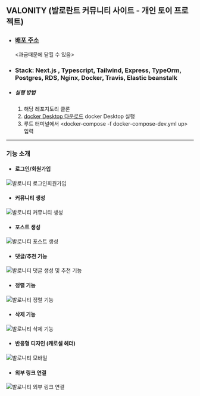 ## VALONITY (발로란트 커뮤니티 사이트 - 개인 토이 프로젝트)

- ### [배포 주소](http://valonity-app-env.eba-x2zifydm.ap-northeast-1.elasticbeanstalk.com/)
    <과금때문에 닫힐 수 있음>
- ### Stack: Next.js , Typescript, Tailwind, Express, TypeOrm, Postgres, RDS, Nginx, Docker, Travis, Elastic beanstalk 
- ##### 실행 방법
  1. 해당 레포지토리 클론
  2. [docker Desktop 다운로드](https://www.docker.com/products/docker-desktop/) docker Desktop 실행
  3. 루트 터미널에서 <docker-compose -f docker-compose-dev.yml up> 입력
  
 ---
 ### 기능 소개
 
  - #### 로그인/회원가입
  ![발로니티 로그인회원가입](https://github.com/ssw6750/VALONITY/assets/73629761/d615c3d2-74c9-4bf6-a1ea-643a51fefde3)
 
  - #### 커뮤니티 생성
  ![발로니티 커뮤니티 생성](https://github.com/ssw6750/VALONITY/assets/73629761/4bff487a-41fd-4bda-ae30-90af8cc55c7a)
 
  - #### 포스트 생성
  ![발로니티 포스트 생성](https://github.com/ssw6750/VALONITY/assets/73629761/4d09a229-740a-4cbc-b7a9-c915aa570513)

  - #### 댓글/추천 기능
  ![발로니티 댓글 생성 및 추천 기능](https://github.com/ssw6750/VALONITY/assets/73629761/448afcaf-726e-456f-bfa0-01dfaa7fea0f)

  - #### 정렬 기능
  ![발로니티 정렬 기능](https://github.com/ssw6750/VALONITY/assets/73629761/d53a6517-44a9-475f-a718-3375fe94dce7)

  - #### 삭제 기능
  ![발로니티 삭제 기능](https://github.com/ssw6750/VALONITY/assets/73629761/cf1dab4e-7da9-4de9-9a9f-17c0a8f2278e)
  
  - #### 반응형 디자인 (캐로셀 헤더)
  ![발로니티 모바일](https://github.com/ssw6750/VALONITY/assets/73629761/be9c5d46-dbfe-47ee-ab70-c41b636d8c29)

  - #### 외부 링크 연결
  ![발로니티 외부 링크 연결](https://github.com/ssw6750/VALONITY/assets/73629761/7c01ea62-386d-44d7-b327-0dd2939f5157)






